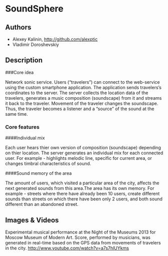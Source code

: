 # SoundSphere

## Authors
- Alexey Kalinin, http://github.com/alexptic
- Vladimir Doroshevskiy

## Description
###Core idea

Network sonic service. Users (“travelers”) can connect to the web-service using the custom smartphone application. The application sends travelers’s coordinates to the server. The server collects the location data of the travelers, generates a music composition (soundscape) from it and streams it back to the traveler. Movement of the traveler changes the soundscape.  Thus, the traveler becomes a listener and a “source” of the sound at the same time.

### Core features

####Individual mix

Each user hears thier own version of composition (soundscape) depending on thier location. The server generates an individual mix for each connected user. For example - highlights melodic line, specific for current area, or changes timbral characteristics of sound. 

####Sound memory of the area

The amount of users, which visited a particular area of the city, affects the next generated sounds from this area.The area has its own memory. For example - streets where there have already been 10 users, create different sounds than streets on which there have been only 2 users, and both sound different than an abandoned street.

## Images & Videos
Experimental musical performance at the Night of the Museums 2013 for Moscow Museum of Modern Art.
Score, performed by musicians, was generated in real-time based on the GPS data from movements of travelers in the city.
http://www.youtube.com/watch?v=a7s7hlUYkms
